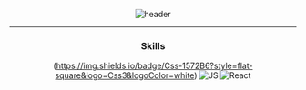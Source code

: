 <div align='center'>


![header](https://capsule-render.vercel.app/api?type=transparent&color=auto&height=300&section=header&text=Helloooo&fontSize=90)

---
### Skills
(https://img.shields.io/badge/Css-1572B6?style=flat-square&logo=Css3&logoColor=white) ![JS](https://img.shields.io/badge/JavaScript-F7DF1E?style=flat-square&logo=JavaScript&logoColor=black) ![React](https://img.shields.io/badge/Sass-CC6699?style=flat-square&logo=Sass&logoColor=white) 

</div>
